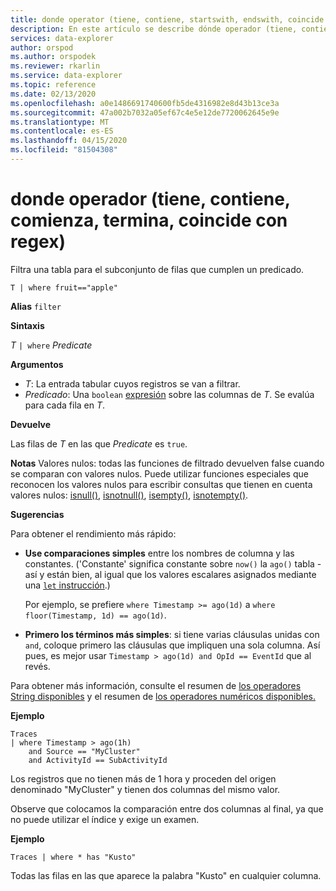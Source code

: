 ```yaml
---
title: donde operator (tiene, contiene, startswith, endswith, coincide con regex) - Azure Data Explorer ? Microsoft Docs
description: En este artículo se describe dónde operador (tiene, contiene, comienza, termina con regex) en Azure Data Explorer.
services: data-explorer
author: orspod
ms.author: orspodek
ms.reviewer: rkarlin
ms.service: data-explorer
ms.topic: reference
ms.date: 02/13/2020
ms.openlocfilehash: a0e1486691740600fb5de4316982e8d43b13ce3a
ms.sourcegitcommit: 47a002b7032a05ef67c4e5e12de7720062645e9e
ms.translationtype: MT
ms.contentlocale: es-ES
ms.lasthandoff: 04/15/2020
ms.locfileid: "81504308"
---
```

# <a name="where-operator-has-contains-startswith-endswith-matches-regex"></a>donde operador (tiene, contiene, comienza, termina, coincide con regex)

Filtra una tabla para el subconjunto de filas que cumplen un predicado.

```kusto
T | where fruit=="apple"
```

**Alias** `filter`

**Sintaxis**

*T* `| where` *Predicate*

**Argumentos**

* *T*: La entrada tabular cuyos registros se van a filtrar.
* *Predicado*: Una `boolean` [expresión](./scalar-data-types/bool.md) sobre las columnas de *T*. Se evalúa para cada fila en *T*.

**Devuelve**

Las filas de *T* en las que *Predicate* es `true`.

**Notas** Valores nulos: todas las funciones de filtrado devuelven false cuando se comparan con valores nulos. Puede utilizar funciones especiales que reconocen los valores nulos para escribir consultas que tienen en cuenta valores nulos: [isnull()](./isnullfunction.md), [isnotnull()](./isnotnullfunction.md), [isempty()](./isemptyfunction.md), [isnotempty()](./isnotemptyfunction.md). 

**Sugerencias**

Para obtener el rendimiento más rápido:

* **Use comparaciones simples** entre los nombres de columna y las constantes. ('Constante' significa constante sobre `now()` la `ago()` tabla - así y están bien, al igual que los valores escalares asignados mediante una [ `let` instrucción](./letstatement.md).)

    Por ejemplo, se prefiere `where Timestamp >= ago(1d)` a `where floor(Timestamp, 1d) == ago(1d)`.

* **Primero los términos más simples**: si tiene varias cláusulas unidas con `and`, coloque primero las cláusulas que impliquen una sola columna. Así pues, es mejor usar `Timestamp > ago(1d) and OpId == EventId` que al revés.

Para obtener más información, consulte el resumen de [los operadores String disponibles](./datatypes-string-operators.md) y el resumen de [los operadores numéricos disponibles.](./numoperators.md)

**Ejemplo**

```kusto
Traces
| where Timestamp > ago(1h)
    and Source == "MyCluster"
    and ActivityId == SubActivityId 
```

Los registros que no tienen más de 1 hora y proceden del origen denominado "MyCluster" y tienen dos columnas del mismo valor. 

Observe que colocamos la comparación entre dos columnas al final, ya que no puede utilizar el índice y exige un examen.

**Ejemplo**

```kusto
Traces | where * has "Kusto"
```

Todas las filas en las que aparece la palabra "Kusto" en cualquier columna.